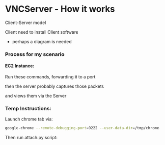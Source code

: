 # VNCServer - How it works

Client-Server model

Client need to install Client software

- perhaps a diagram is needed

### Process for my scenario

#### EC2 Instance:

Run these commands, forwarding it to a port

then the server probably captures those packets

and views them via the Server

### Temp Instructions:
Launch chrome tab via: 

```bash
google-chrome --remote-debugging-port=9222 --user-data-dir=/tmp/chrome-debug
```

Then run attach.py script: